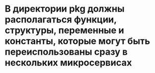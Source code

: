 # В директории pkg должны располагаться функции, структуры, переменные и константы, которые могут быть переиспользованы сразу в нескольких микросервисах